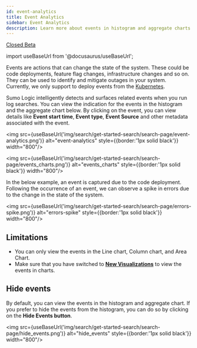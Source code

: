 ```yaml
---
id: event-analytics
title: Event Analytics
sidebar: Event Analytics
description: Learn more about events in histogram and aggregate charts for your search results.
---
```


<head>
  <meta name="robots" content="noindex" />
</head>

<p><a href="/docs/beta"><span className="beta">Closed Beta</span></a></p>

import useBaseUrl from '@docusaurus/useBaseUrl';

Events are actions that can change the state of the system. These could be code deployments, feature flag changes, infrastructure changes and so on. They can be used to identify and mitigate outages in your system. Currently, we only support to deploy events from the [Kubernetes](/docs/observability/kubernetes/).

Sumo Logic intelligently detects and surfaces related events when you run log searches. You can view the indication for the events in the histogram and the aggregate chart below. By clicking on the event, you can view details like **Event start time**, **Event type**, **Event Source** and other metadata associated with the event.

<img src={useBaseUrl('img/search/get-started-search/search-page/event-analytics.png')} alt="event-analytics" style={{border:'1px solid black'}} width="800"/>

<img src={useBaseUrl('img/search/get-started-search/search-page/events_charts.png')} alt="events_charts" style={{border:'1px solid black'}} width="800"/>

In the below example, an event is captured due to the code deployment. Following the occurrence of an event, we can observe a spike in errors due to the change in the state of the system.

<img src={useBaseUrl('img/search/get-started-search/search-page/errors-spike.png')} alt="errors-spike" style={{border:'1px solid black'}} width="800"/>

## Limitations

- You can only view the events in the Line chart, Column chart, and Area Chart. 
- Make sure that you have switched to **[New Visualizations](/docs/search/get-started-with-search/search-basics/chart-search-results)** to view the events in charts.

## Hide events

By default, you can view the events in the histogram and aggregate chart. If you prefer to hide the events from the histogram, you can do so by clicking on the **Hide Events button**.

<img src={useBaseUrl('img/search/get-started-search/search-page/hide_events.png')} alt="hide_events" style={{border:'1px solid black'}} width="800"/>
